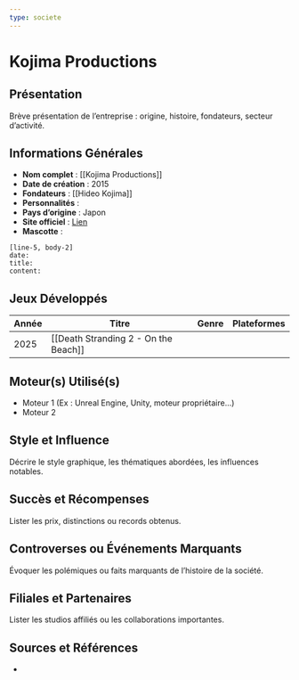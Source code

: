 ```yaml
---
type: societe
---
```


# Kojima Productions

## Présentation
Brève présentation de l’entreprise : origine, histoire, fondateurs, secteur d’activité.

## Informations Générales
- **Nom complet** :  [[Kojima Productions]]
- **Date de création** :  2015
- **Fondateurs** :  [[Hideo Kojima]]
- **Personnalités** :
- **Pays d’origine** :  Japon
- **Site officiel** : [Lien](#)  
- **Mascotte** :

```timeline-labeled
[line-5, body-2]
date:  
title: 
content:
```

## Jeux Développés
| Année | Titre                                | Genre | Plateformes |
| ----- | ------------------------------------ | ----- | ----------- |
| 2025  | [[Death Stranding 2 - On the Beach]] |       |             |

## Moteur(s) Utilisé(s)
- Moteur 1 (Ex : Unreal Engine, Unity, moteur propriétaire...)
- Moteur 2

## Style et Influence
Décrire le style graphique, les thématiques abordées, les influences notables.

## Succès et Récompenses
Lister les prix, distinctions ou records obtenus.

## Controverses ou Événements Marquants
Évoquer les polémiques ou faits marquants de l’histoire de la société.

## Filiales et Partenaires
Lister les studios affiliés ou les collaborations importantes.

## Sources et Références
- 
